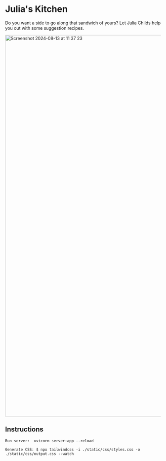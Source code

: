 # Julia's Kitchen

Do you want a side to go along that sandwich of yours? Let Julia Childs help you out with some suggestion recipes.

<img width="1234" alt="Screenshot 2024-08-13 at 11 37 23" src="https://github.com/user-attachments/assets/85483b3b-cc14-4b23-9a34-39150f4c3849">

## Instructions

`Run server:  uvicorn server:app --reload`

`Generate CSS: $ npx tailwindcss -i ./static/css/styles.css -o ./static/css/output.css --watch`



